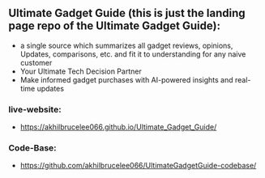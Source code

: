 ## Ultimate Gadget Guide (this is just the landing page repo of the Ultimate Gadget Guide):

- a single source which summarizes all gadget reviews, opinions, Updates, comparisons, etc. and fit it to understanding for any naive customer
- Your Ultimate Tech Decision Partner
- Make informed gadget purchases with AI-powered insights and real-time updates

### live-website:
-  https://akhilbrucelee066.github.io/Ultimate_Gadget_Guide/

### Code-Base:
-  https://github.com/akhilbrucelee066/UltimateGadgetGuide-codebase/
